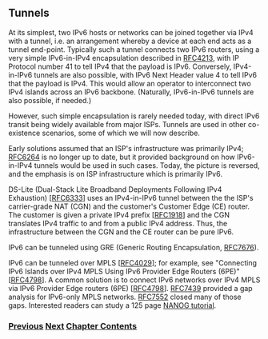 ## Tunnels

At its simplest, two IPv6 hosts or networks can be joined together via IPv4 with a tunnel, i.e. an arrangement whereby a device at each end acts as a tunnel end-point. Typically such a tunnel connects two IPv6 routers, using a very simple IPv6-in-IPv4 encapsulation described in [RFC4213](https://www.rfc-editor.org/info/rfc4213), with IP Protocol number 41 to tell IPv4 that the payload is IPv6. Conversely, IPv4-in-IPv6 tunnels are also possible, with IPv6 Next Header value 4 to tell IPv6 that the payload is IPv4. This would allow an operator to interconnect two IPv4 islands across an IPv6 backbone. (Naturally, IPv6-in-IPv6 tunnels are also possible, if needed.)

However, such simple encapsulation is rarely needed today, with direct IPv6 transit being widely available from major ISPs. Tunnels are used in other co-existence scenarios, some of which we will now describe.

Early solutions assumed that an ISP's infrastructure was primarily IPv4; [RFC6264](https://www.rfc-editor.org/info/rfc6264) is no longer up to date, but it provided background on how IPv6-in-IPv4 tunnels would be used in such cases. Today, the picture is reversed, and the emphasis is on ISP infrastructure which is primarily IPv6.

DS-Lite (Dual-Stack Lite Broadband Deployments Following IPv4 Exhaustion) \[[RFC6333](https://www.rfc-editor.org/info/rfc6333)] uses an IPv4-in-IPv6 tunnel between the the ISP's carrier-grade NAT (CGN) and the customer's Customer Edge (CE) router. The customer is given a private IPv4 prefix \[[RFC1918](https://www.rfc-editor.org/info/rfc1918)] and the CGN translates IPv4 traffic to and from a public IPv4 address. Thus, the infrastructure between the CGN and the CE router can be pure IPv6.

IPv6 can be tunneled using GRE (Generic Routing Encapsulation, [RFC7676](https://www.rfc-editor.org/info/rfc7676)).

IPv6 can be tunneled over MPLS \[[RFC4029](https://www.rfc-editor.org/info/rfc4029)]; for example, see "Connecting IPv6 Islands over IPv4 MPLS Using
IPv6 Provider Edge Routers (6PE)" \[[RFC4798](https://www.rfc-editor.org/info/rfc4798)]. A common solution is to connect IPv6 networks over IPv4 MPLS via IPv6 Provider Edge routers (6PE) \[[RFC4798](https://www.rfc-editor.org/info/rfc4798)]. [RFC7439](https://www.rfc-editor.org/info/rfc7439) provided a gap analysis for IPv6-only MPLS networks. [RFC7552](https://www.rfc-editor.org/info/rfc7552) closed many of those gaps. Interested readers can study a 125 page [NANOG tutorial](https://pc.nanog.org/static/published/meetings/NANOG76/1993/20190612_Agahian_Demystifying_Ipv6_Over_v1.pdf).

<!-- Link lines generated automatically; do not delete -->
### [<ins>Previous</ins>](Dual%20stack%20scenarios.md) [<ins>Next</ins>](Translation.md) [<ins>Chapter Contents</ins>](3.%20Coexistence%20with%20Legacy%20IPv4.md)
